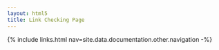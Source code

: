 ```yaml
---
layout: html5
title: Link Checking Page
---
```

{% include links.html nav=site.data.documentation.other.navigation -%}
